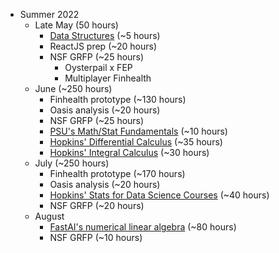 - Summer 2022
	- Late May (50 hours)
		- [Data Structures](https://www.udemy.com/course/data-structures-algorithms-python/) (~5 hours)
		- ReactJS prep (~20 hours)
		- NSF GRFP (~25 hours)
			- Oysterpail x FEP
			- Multiplayer Finhealth
	- June (~250 hours)
		- Finhealth prototype (~130 hours)
		- Oasis analysis (~20 hours)
		- NSF GRFP (~25 hours)
		- [PSU's Math/Stat Fundamentals](https://online.stat.psu.edu/statprogram/reviews) (~10 hours)
		- [Hopkins' Differential Calculus](https://www.coursera.org/specializations/differential-calculus-data-modeling#courses) (~35 hours)
		- [Hopkins' Integral Calculus](https://www.coursera.org/specializations/integral-calculus-data-modeling#courses) (~30 hours)
	- July (~250 hours)
		- Finhealth prototype (~170 hours)
		- Oasis analysis (~20 hours)
		- [Hopkins' Stats for Data Science Courses](https://www.coursera.org/specializations/advanced-statistics-data-science#courses) (~40 hours)
		- NSF GRFP (~20 hours)
	- August
		- [FastAI's numerical linear algebra](https://www.fast.ai/2017/07/17/num-lin-alg/) (~80 hours)
		- NSF GRFP (~10 hours)
